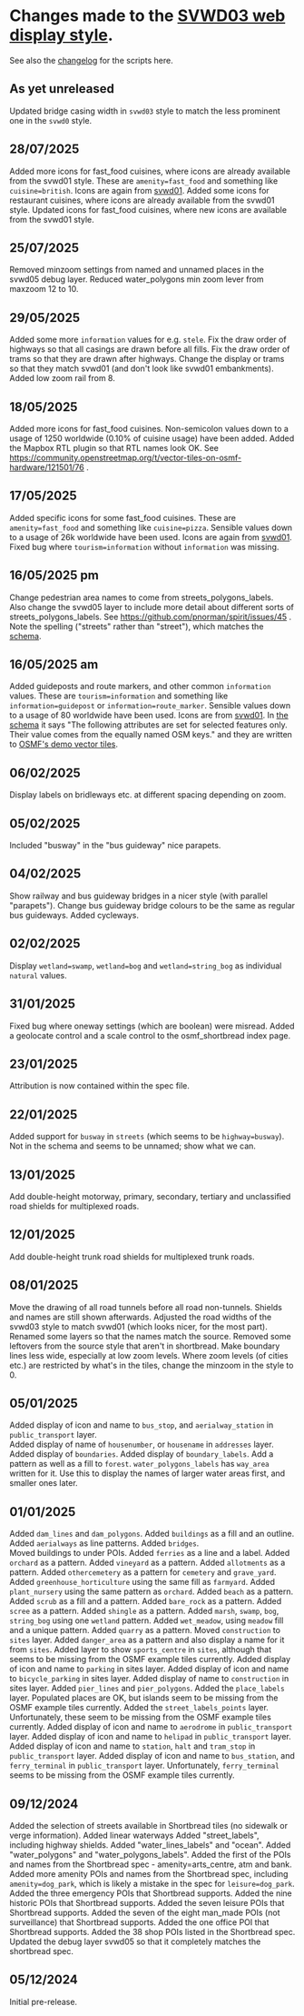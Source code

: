 # Changes made to the [SVWD03 web display style](https://github.com/SomeoneElseOSM/SomeoneElse-vector-web-display/blob/main/resources/README_svwd03.md).  
See also the [changelog](https://github.com/SomeoneElseOSM/SomeoneElse-vector-web-display/blob/main/changelog.md) for the scripts here.

## As yet unreleased
Updated bridge casing width in `svwd03` style to match the less prominent one in the `svwd0` style.

## 28/07/2025
Added more icons for fast_food cuisines, where icons are already available from the svwd01 style.
These are `amenity=fast_food` and something like `cuisine=british`.
Icons are again from [svwd01](https://github.com/SomeoneElseOSM/SomeoneElse-vector-web-display/blob/main/resources/README_svwd01.md).
Added some icons for restaurant cuisines, where icons are already available from the svwd01 style.
Updated icons for fast_food cuisines, where new icons are available from the svwd01 style.

## 25/07/2025
Removed minzoom settings from named and unnamed places in the svwd05 debug layer.
Reduced water_polygons min zoom lever from maxzoom 12 to 10.

## 29/05/2025
Added some more `information` values for e.g. `stele`.
Fix the draw order of highways so that all casings are drawn before all fills.
Fix the draw order of trams so that they are drawn after highways.
Change the display or trams so that they match svwd01 (and don't look like svwd01 embankments).
Added low zoom rail from 8.

## 18/05/2025
Added more icons for fast_food cuisines.
Non-semicolon values down to a usage of 1250 worldwide (0.10% of cuisine usage) have been added.
Added the Mapbox RTL plugin so that RTL names look OK.  See https://community.openstreetmap.org/t/vector-tiles-on-osmf-hardware/121501/76 .

## 17/05/2025
Added specific icons for some fast_food cuisines.
These are `amenity=fast_food` and something like `cuisine=pizza`.
Sensible values down to a usage of 26k worldwide have been used.
Icons are again from [svwd01](https://github.com/SomeoneElseOSM/SomeoneElse-vector-web-display/blob/main/resources/README_svwd01.md).
Fixed bug where `tourism=information` without `information` was missing.

## 16/05/2025 pm
Change pedestrian area names to come from streets_polygons_labels.  
Also change the svwd05 layer to include more detail about different sorts of streets_polygons_labels.
See https://github.com/pnorman/spirit/issues/45 .
Note the spelling ("streets" rather than "street"), which matches the [schema](https://shortbread-tiles.org/schema/1.0/).

## 16/05/2025 am
Added guideposts and route markers, and other common `information` values.
These are `tourism=information` and something like `information=guidepost` or `information=route_marker`.
Sensible values down to a usage of 80 worldwide have been used.
Icons are from [svwd01](https://github.com/SomeoneElseOSM/SomeoneElse-vector-web-display/blob/main/resources/README_svwd01.md).
In [the schema](https://shortbread-tiles.org/schema/1.0/) it says "The following attributes are set for selected features only. Their value comes from the equally named OSM keys." and they are written to [OSMF's demo vector tiles](https://community.openstreetmap.org/t/vector-tiles-on-osmf-hardware/121501).  

## 06/02/2025
Display labels on bridleways etc. at different spacing depending on zoom.

## 05/02/2025
Included "busway" in the "bus guideway" nice parapets.

## 04/02/2025
Show railway and bus guideway bridges in a nicer style (with parallel "parapets").
Change bus guideway bridge colours to be the same as regular bus guideways.
Added cycleways.

## 02/02/2025
Display `wetland=swamp`, `wetland=bog` and `wetland=string_bog` as individual `natural` values.

## 31/01/2025
Fixed bug where oneway settings (which are boolean) were misread.
Added a geolocate control and a scale control to the osmf_shortbread index page.

## 23/01/2025
Attribution is now contained within the spec file.

## 22/01/2025
Added support for `busway` in `streets` (which seems to be `highway=busway`).  Not in the schema and seems to be unnamed; show what we can.

## 13/01/2025
Add double-height motorway, primary, secondary, tertiary and unclassified road shields for multiplexed roads.

## 12/01/2025
Add double-height trunk road shields for multiplexed trunk roads.

## 08/01/2025
Move the drawing of all road tunnels before all road non-tunnels.  Shields and names are still shown afterwards.
Adjusted the road widths of the svwd03 style to match svwd01 (which looks nicer, for the most part).
Renamed some layers so that the names match the source.
Removed some leftovers from the source style that aren't in shortbread.
Make boundary lines less wide, especially at low zoom levels.
Where zoom levels (of cities etc.) are restricted by what's in the tiles, change the minzoom in the style to 0.

## 05/01/2025
Added display of icon and name to `bus_stop`, and `aerialway_station` in `public_transport` layer.  
Added display of name of `housenumber`, or `housename` in `addresses` layer.  
Added display of `boundaries`.
Added display of `boundary_labels`.
Add a pattern as well as a fill to `forest`.
`water_polygons_labels` has `way_area` written for it.  Use this to display the names of larger water areas first, and smaller ones later.

## 01/01/2025
Added `dam_lines` and `dam_polygons`.
Added `buildings` as a fill and an outline.
Added `aerialways` as line patterns.
Added `bridges`.  
Moved buildings to under POIs.
Added `ferries` as a line and a label.
Added `orchard` as a pattern.
Added `vineyard` as a pattern.
Added `allotments` as a pattern.
Added `othercemetery` as a pattern for `cemetery` and `grave_yard`.
Added `greenhouse_horticulture` using the same fill as `farmyard`.
Added `plant_nursery` using the same pattern as `orchard`.
Added `beach` as a pattern.
Added `scrub` as a fill and a pattern.
Added `bare_rock` as a pattern.
Added `scree` as a pattern.
Added `shingle` as a pattern.
Added `marsh`, `swamp`, `bog`, `string_bog` using one `wetland` pattern.
Added `wet_meadow`, using `meadow` fill and a unique pattern.
Added `quarry` as a pattern.
Moved `construction` to `sites` layer.
Added `danger_area` as a pattern and also display a name for it from `sites`.
Added layer to show `sports_centre` in `sites`, although that seems to be missing from the OSMF example tiles currently.
Added display of icon and name to `parking` in sites layer.
Added display of icon and name to `bicycle_parking` in sites layer.
Added display of name to `construction` in sites layer.
Added `pier_lines` and `pier_polygons`.
Added the `place_labels` layer.  Populated places are OK, but islands seem to be missing from the OSMF example tiles currently.
Added the `street_labels_points` layer.  Unfortunately, these seem to be missing from the OSMF example tiles currently.
Added display of icon and name to `aerodrome` in `public_transport` layer.
Added display of icon and name to `helipad` in `public_transport` layer.
Added display of icon and name to `station`, `halt` and `tram_stop` in `public_transport` layer.
Added display of icon and name to `bus_station`, and `ferry_terminal` in `public_transport` layer.  Unfortunately, `ferry_terminal` seems to be missing from the OSMF example tiles currently.

## 09/12/2024
Added the selection of streets available in Shortbread tiles (no sidewalk or verge information).
Added linear waterways
Added "street_labels", including highway shields.
Added "water_lines_labels" and "ocean".
Added "water_polygons" and "water_polygons_labels".
Added the first of the POIs and names from the Shortbread spec - amenity=arts_centre, atm and bank.
Added more amenity POIs and names from the Shortbread spec, including `amenity=dog_park`, which is likely a mistake in the spec for `leisure=dog_park`.
Added the three emergency POIs that Shortbread supports.
Added the nine historic POIs that Shortbread supports.
Added the seven leisure POIs that Shortbread supports.
Added the seven of the eight man_made POIs (not surveillance) that Shortbread supports.
Added the one office POI that Shortbread supports.
Added the 38 shop POIs listed in the Shortbread spec.
Updated the debug layer svwd05 so that it completely matches the shortbread spec.

## 05/12/2024
Initial pre-release.
